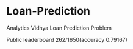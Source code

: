 # Loan-Prediction
Analytics Vidhya Loan Prediction Problem

Public leaderboard 262/1650(accuracy 0.79167)
